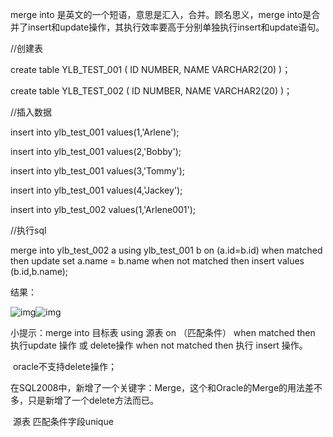 merge into 是英文的一个短语，意思是汇入，合并。顾名思义，merge into是合并了insert和update操作，其执行效率要高于分别单独执行insert和update语句。

//创建表

create table YLB_TEST_001
(
 ID  NUMBER,
 NAME VARCHAR2(20)
)；

create table YLB_TEST_002
(
 ID  NUMBER,
 NAME VARCHAR2(20)
)；

//插入数据

 

insert into ylb_test_001 values(1,'Arlene');

 

insert into ylb_test_001 values(2,'Bobby');

 

insert into ylb_test_001 values(3,'Tommy');

 

insert into ylb_test_001 values(4,'Jackey');

insert into ylb_test_002 values(1,'Arlene001');

//执行sql

merge into ylb_test_002 a
using ylb_test_001 b
on (a.id=b.id)
when matched then
 update set a.name = b.name
when not matched then
 insert values (b.id,b.name);

结果：

 ![img](https://images0.cnblogs.com/blog/638509/201412/191647220018408.jpg)![img](https://images0.cnblogs.com/blog/638509/201412/191647331415345.jpg)

小提示：merge into 目标表  using 源表 on （匹配条件） when matched then 执行update 操作 或 delete操作  when not matched then 执行 insert 操作。

​      oracle不支持delete操作；

​      在SQL2008中，新增了一个关键字：Merge，这个和Oracle的Merge的用法差不多，只是新增了一个delete方法而已。

​     源表 匹配条件字段unique